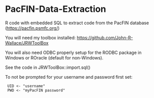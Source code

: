 # PacFIN-Data-Extraction

R code with embedded SQL to extract code from the PacFIN database (https://pacfin.psmfc.org/)

You will need my toolbox installed: https://github.com/John-R-Wallace/JRWToolBox

You will also need ODBC properly setup for the RODBC package in Windows or ROracle (default for non-Windows).

See the code in JRWToolBox::import.sql()

To not be prompted for your username and password first set:

     UID <- "username"
     PWD <- "myPacFIN password"
     

